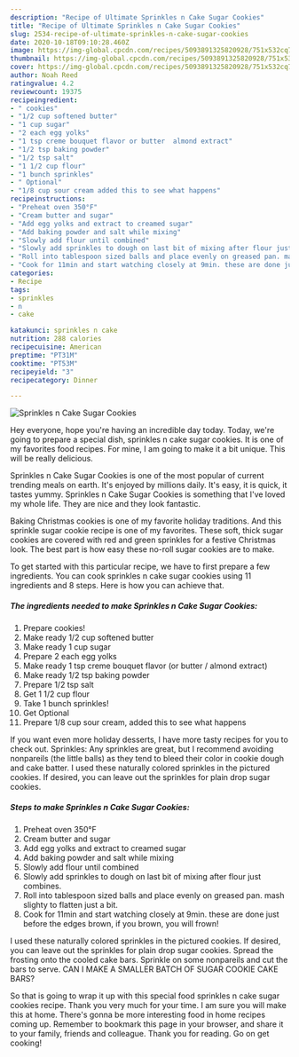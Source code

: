 ```yaml
---
description: "Recipe of Ultimate Sprinkles n Cake Sugar Cookies"
title: "Recipe of Ultimate Sprinkles n Cake Sugar Cookies"
slug: 2534-recipe-of-ultimate-sprinkles-n-cake-sugar-cookies
date: 2020-10-18T09:10:28.460Z
image: https://img-global.cpcdn.com/recipes/5093891325820928/751x532cq70/sprinkles-n-cake-sugar-cookies-recipe-main-photo.jpg
thumbnail: https://img-global.cpcdn.com/recipes/5093891325820928/751x532cq70/sprinkles-n-cake-sugar-cookies-recipe-main-photo.jpg
cover: https://img-global.cpcdn.com/recipes/5093891325820928/751x532cq70/sprinkles-n-cake-sugar-cookies-recipe-main-photo.jpg
author: Noah Reed
ratingvalue: 4.2
reviewcount: 19375
recipeingredient:
- " cookies"
- "1/2 cup softened butter"
- "1 cup sugar"
- "2 each egg yolks"
- "1 tsp creme bouquet flavor or butter  almond extract"
- "1/2 tsp baking powder"
- "1/2 tsp salt"
- "1 1/2 cup flour"
- "1 bunch sprinkles"
- " Optional"
- "1/8 cup sour cream added this to see what happens"
recipeinstructions:
- "Preheat oven 350°F"
- "Cream butter and sugar"
- "Add egg yolks and extract to creamed sugar"
- "Add baking powder and salt while mixing"
- "Slowly add flour until combined"
- "Slowly add sprinkles to dough on last bit of mixing after flour just combines."
- "Roll into tablespoon sized balls and place evenly on greased pan. mash slighty to flatten just a bit."
- "Cook for 11min and start watching closely at 9min. these are done just before the edges brown, if you brown, you will frown!"
categories:
- Recipe
tags:
- sprinkles
- n
- cake

katakunci: sprinkles n cake 
nutrition: 288 calories
recipecuisine: American
preptime: "PT31M"
cooktime: "PT53M"
recipeyield: "3"
recipecategory: Dinner

---
```



![Sprinkles n Cake Sugar Cookies](https://img-global.cpcdn.com/recipes/5093891325820928/751x532cq70/sprinkles-n-cake-sugar-cookies-recipe-main-photo.jpg)

Hey everyone, hope you're having an incredible day today. Today, we're going to prepare a special dish, sprinkles n cake sugar cookies. It is one of my favorites food recipes. For mine, I am going to make it a bit unique. This will be really delicious.

Sprinkles n Cake Sugar Cookies is one of the most popular of current trending meals on earth. It's enjoyed by millions daily. It's easy, it is quick, it tastes yummy. Sprinkles n Cake Sugar Cookies is something that I've loved my whole life. They are nice and they look fantastic.

Baking Christmas cookies is one of my favorite holiday traditions. And this sprinkle sugar cookie recipe is one of my favorites. These soft, thick sugar cookies are covered with red and green sprinkles for a festive Christmas look. The best part is how easy these no-roll sugar cookies are to make.


To get started with this particular recipe, we have to first prepare a few ingredients. You can cook sprinkles n cake sugar cookies using 11 ingredients and 8 steps. Here is how you can achieve that.

<!--inarticleads1-->

##### The ingredients needed to make Sprinkles n Cake Sugar Cookies:

1. Prepare  cookies!
1. Make ready 1/2 cup softened butter
1. Make ready 1 cup sugar
1. Prepare 2 each egg yolks
1. Make ready 1 tsp creme bouquet flavor (or butter / almond extract)
1. Make ready 1/2 tsp baking powder
1. Prepare 1/2 tsp salt
1. Get 1 1/2 cup flour
1. Take 1 bunch sprinkles!
1. Get  Optional
1. Prepare 1/8 cup sour cream, added this to see what happens


If you want even more holiday desserts, I have more tasty recipes for you to check out. Sprinkles: Any sprinkles are great, but I recommend avoiding nonpareils (the little balls) as they tend to bleed their color in cookie dough and cake batter. I used these naturally colored sprinkles in the pictured cookies. If desired, you can leave out the sprinkles for plain drop sugar cookies. 

<!--inarticleads2-->

##### Steps to make Sprinkles n Cake Sugar Cookies:

1. Preheat oven 350°F
1. Cream butter and sugar
1. Add egg yolks and extract to creamed sugar
1. Add baking powder and salt while mixing
1. Slowly add flour until combined
1. Slowly add sprinkles to dough on last bit of mixing after flour just combines.
1. Roll into tablespoon sized balls and place evenly on greased pan. mash slighty to flatten just a bit.
1. Cook for 11min and start watching closely at 9min. these are done just before the edges brown, if you brown, you will frown!


I used these naturally colored sprinkles in the pictured cookies. If desired, you can leave out the sprinkles for plain drop sugar cookies. Spread the frosting onto the cooled cake bars. Sprinkle on some nonpareils and cut the bars to serve. CAN I MAKE A SMALLER BATCH OF SUGAR COOKIE CAKE BARS? 

So that is going to wrap it up with this special food sprinkles n cake sugar cookies recipe. Thank you very much for your time. I am sure you will make this at home. There's gonna be more interesting food in home recipes coming up. Remember to bookmark this page in your browser, and share it to your family, friends and colleague. Thank you for reading. Go on get cooking!
